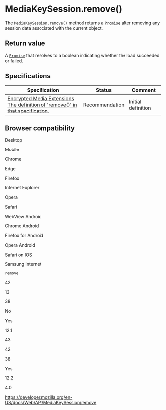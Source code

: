 MediaKeySession.remove()
========================

The `MediaKeySession.remove()` method returns a [`Promise`](https://developer.mozilla.org/en-US/docs/Web/JavaScript/Reference/Global_Objects/Promise) after removing any session data associated with the current object.

Return value
------------

A [`Promise`](https://developer.mozilla.org/en-US/docs/Web/JavaScript/Reference/Global_Objects/Promise) that resolves to a boolean indicating whether the load succeeded or failed.

Specifications
--------------

<table><thead><tr class="header"><th>Specification</th><th>Status</th><th>Comment</th></tr></thead><tbody><tr class="odd"><td><a href="https://w3c.github.io/encrypted-media/#dom-mediakeysession-sessionid">Encrypted Media Extensions<br />
<span class="small">The definition of 'remove()' in that specification.</span></a></td><td><span class="spec-rec">Recommendation</span></td><td>Initial definition</td></tr></tbody></table>

Browser compatibility
---------------------

Desktop

Mobile

Chrome

Edge

Firefox

Internet Explorer

Opera

Safari

WebView Android

Chrome Android

Firefox for Android

Opera Android

Safari on IOS

Samsung Internet

`remove`

42

13

38

No

Yes

12.1

43

42

38

Yes

12.2

4.0

<a href="https://developer.mozilla.org/en-US/docs/Web/API/MediaKeySession/remove" class="_attribution-link">https://developer.mozilla.org/en-US/docs/Web/API/MediaKeySession/remove</a>
